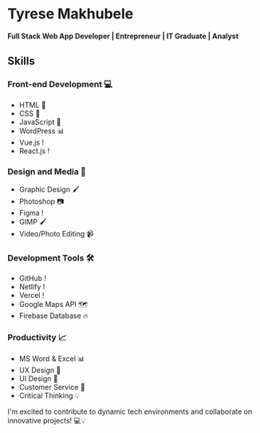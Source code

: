 # Tyrese Makhubele
**Full Stack Web App Developer | Entrepreneur | IT Graduate | Analyst**

## Skills
### Front-end Development 💻
- HTML 📄
- CSS 💄
- JavaScript 🤖
- WordPress 📊
- Vue.js !
- React.js !

### Design and Media 🎨
- Graphic Design 🖌️
- Photoshop 📷
- Figma !
- GIMP 🖌️
- Video/Photo Editing 📹

### Development Tools 🛠️
- GitHub !
- Netlify !
- Vercel !
- Google Maps API 🗺️
- Firebase Database 🔥

### Productivity 📈
- MS Word & Excel 📊
- UX Design 📱
- UI Design 🎨
- Customer Service 🤝
- Critical Thinking 💡

I'm excited to contribute to dynamic tech environments and collaborate on innovative projects! 💻💡
